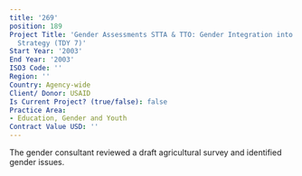 ```yaml
---
title: '269'
position: 189
Project Title: 'Gender Assessments STTA & TTO: Gender Integration into Agricultural
  Strategy (TDY 7)'
Start Year: '2003'
End Year: '2003'
ISO3 Code: ''
Region: ''
Country: Agency-wide
Client/ Donor: USAID
Is Current Project? (true/false): false
Practice Area:
- Education, Gender and Youth
Contract Value USD: ''
---
```


The gender consultant reviewed a draft agricultural survey and identified gender issues.